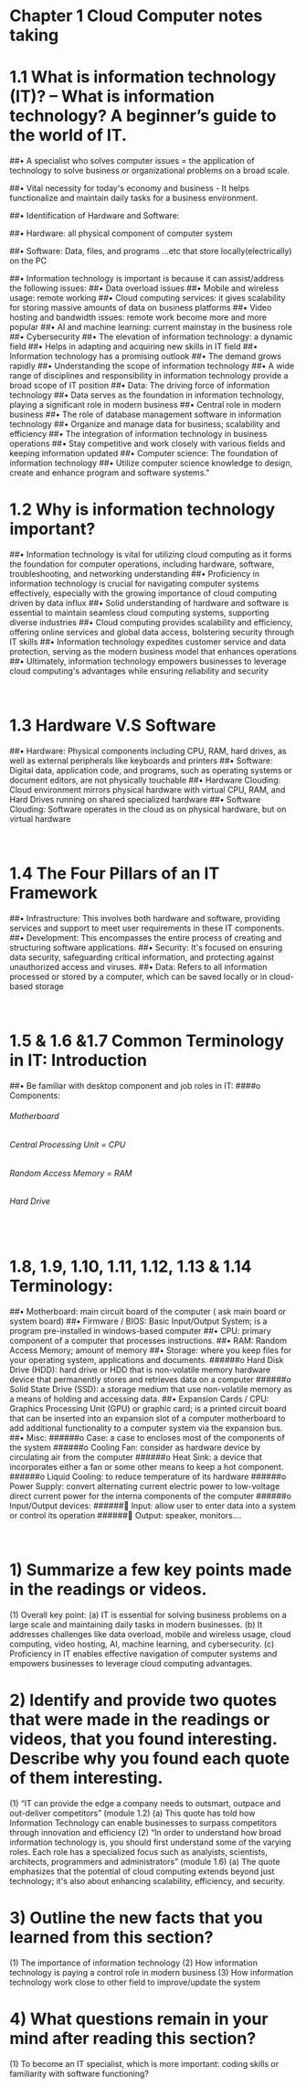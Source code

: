 # Chapter 1 Cloud Computer notes taking 
# 1.1	What is information technology (IT)? – What is information technology? A beginner’s guide to the world of IT.
##•	A specialist who solves computer issues = the application of technology to solve business or organizational problems on a broad scale.

##•	Vital necessity for today's economy and business - It helps functionalize and maintain daily tasks for a business environment.

##•	Identification of Hardware and Software:

##•	Hardware: all physical component of computer system 

##•	Software: Data, files, and programs ...etc that store locally(electrically) on the PC

##•	Information technology is important is because it can assist/address the following issues:
##•	Data overload issues
##•	Mobile and wireless usage: remote working 
##•	Cloud computing services: it gives scalability for storing massive amounts of data on business platforms 
##•	Video hosting and bandwidth issues: remote work become more and more popular
##•	AI and machine learning: current mainstay in the business role
##•	Cybersecurity
##•	The elevation of information technology: a dynamic field 
##•	Helps in adapting and acquiring new skills in IT field
##•	Information technology has a promising outlook
##•	The demand grows rapidly 
##•	Understanding the scope of information technology
##•	A wide range of disciplines and responsibility in information technology provide a broad scope of IT position
##•	Data: The driving force of information technology
##•	Data serves as the foundation in information technology, playing a significant role in modern business
##•	Central role in modern business 
##•	The role of database management software in information technology
##•	Organize and manage data for business; scalability and efficiency 
##•	The integration of information technology in business operations
##•	Stay competitive and work closely with various fields and keeping information updated
##•	Computer science: The foundation of information technology
##•	Utilize computer science knowledge to design, create and enhance program and software systems."
 
# 1.2	Why is information technology important?
##•	Information technology is vital for utilizing cloud computing as it forms the foundation for computer operations, including hardware, software, troubleshooting, and networking understanding
##•	Proficiency in information technology is crucial for navigating computer systems effectively, especially with the growing importance of cloud computing driven by data influx
##•	Solid understanding of hardware and software is essential to maintain seamless cloud computing systems, supporting diverse industries
##•	Cloud computing provides scalability and efficiency, offering online services and global data access, bolstering security through IT skills
##•	Information technology expedites customer service and data protection, serving as the modern business model that enhances operations
##•	Ultimately, information technology empowers businesses to leverage cloud computing's advantages while ensuring reliability and security




 
# 1.3	Hardware V.S Software
##•	Hardware: Physical components including CPU, RAM, hard drives, as well as external peripherals like keyboards and printers
##•	Software: Digital data, application code, and programs, such as operating systems or document editors, are not physically touchable
##•	Hardware Clouding: Cloud environment mirrors physical hardware with virtual CPU, RAM, and Hard Drives running on shared specialized hardware
##•	Software Clouding: Software operates in the cloud as on physical hardware, but on virtual hardware


 
# 1.4	The Four Pillars of an IT Framework
##•	Infrastructure: This involves both hardware and software, providing services and support to meet user requirements in these IT components.
##•	Development: This encompasses the entire process of creating and structuring software applications.
##•	Security: It's focused on ensuring data security, safeguarding critical information, and protecting against unauthorized access and viruses.
##•	Data: Refers to all information processed or stored by a computer, which can be saved locally or in cloud-based storage


 
# 1.5	 & 1.6 &1.7 Common Terminology in IT: Introduction 
##•	 Be familiar with desktop component and job roles in IT:
####o	Components:
######	Motherboard
######	Central Processing Unit = CPU
######	Random Access Memory = RAM
######	Hard Drive

 
# 1.8, 1.9, 1.10, 1.11, 1.12, 1.13 & 1.14 Terminology: 
##•	Motherboard: main circuit board of the computer ( ask main board or system board)
##•	Firmware / BIOS: Basic Input/Output System; is a program pre-installed in windows-based computer 
##•	CPU: primary component of a computer that processes instructions. 
##•	RAM: Random Access Memory; amount of memory 
##•	Storage: where you keep files for your operating system, applications and documents. 
######o	Hard Disk Drive (HDD): hard drive or HDD that is non-volatile memory hardware device that permanently stores and retrieves data on a computer
######o	Solid State Drive (SSD): a storage medium that use non-volatile memory as a means of holding and accessing data. 
##•	Expansion Cards / CPU: Graphics Processing Unit (GPU) or graphic card; is a printed circuit board that can be inserted into an expansion slot of a computer motherboard to add additional functionality to a computer system via the expansion bus. 
##•	Misc: 
######o	Case: a case to encloses most of the components of the system 
######o	Cooling Fan: consider as hardware device by circulating air from the computer
######o	Heat Sink: a device that incorporates either a fan or some other means to keep a hot component. 
######o	Liquid Cooling: to reduce temperature of its hardware
######o	Power Supply: convert alternating current electric power to low-voltage direct current power for the interna components of the computer
######o	Input/Output devices: 
######	Input: allow user to enter data into a system or control its operation
######	Output: speaker, monitors….

 
# 1)	Summarize a few key points made in the readings or videos.
(1)	Overall key point: 
(a)	IT is essential for solving business problems on a large scale and maintaining daily tasks in modern businesses.
(b)	It addresses challenges like data overload, mobile and wireless usage, cloud computing, video hosting, AI, machine learning, and cybersecurity.
(c)	Proficiency in IT enables effective navigation of computer systems and empowers businesses to leverage cloud computing advantages.
# 2)	Identify and provide two quotes that were made in the readings or videos, that you found interesting. Describe why you found each quote of them interesting.
(1)	“IT can provide the edge a company needs to outsmart, outpace and out-deliver competitors” (module 1.2)
(a)	This quote has told how Information Technology can enable businesses to surpass competitors through innovation and efficiency
(2)	“In order to understand how broad information technology is, you should first understand some of the varying roles. Each role has a specialized focus such as analyists, scientists, architects, programmers and administrators” (module 1.6)
(a)	The quote emphasizes that the potential of cloud computing extends beyond just technology; it's also about enhancing scalability, efficiency, and security.
# 3)	Outline the new facts that you learned from this section?
(1)	The importance of information technology
(2)	How information technology is paying a control role in modern business
(3)	How information technology work close to other field to improve/update the system 
# 4)	What questions remain in your mind after reading this section?
(1)	To become an IT specialist, which is more important: coding skills or familiarity with software functioning?



